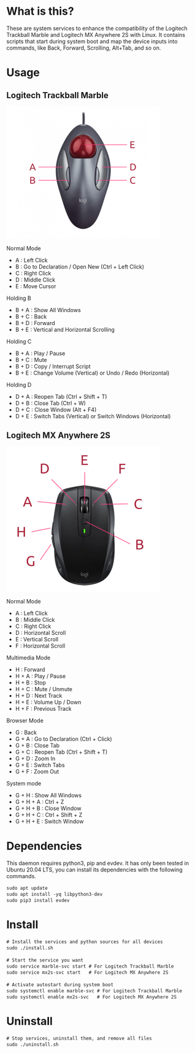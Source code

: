 # What is this?

These are system services to enhance the compatibility of the Logitech Trackball Marble and Logitech MX Anywhere 2S with Linux. It contains scripts that start during system boot and map the device inputs into commands, like Back, Forward, Scrolling, Alt+Tab, and so on.

# Usage

## Logitech Trackball Marble

![Buttons](images/keys_marble.png)

Normal Mode

- A : Left Click
- B : Go to Declaration / Open New (Ctrl + Left Click)
- C : Right Click
- D : Middle Click
- E : Move Cursor

Holding B

- B + A : Show All Windows
- B + C : Back
- B + D : Forward
- B + E : Vertical and Horizontal Scrolling

Holding C

- B + A : Play / Pause
- B + C : Mute
- B + D : Copy / Interrupt Script
- B + E : Change Volume (Vertical) or Undo / Redo (Horizontal)

Holding D

- D + A : Reopen Tab (Ctrl + Shift + T)
- D + B : Close Tab (Ctrl + W)
- D + C : Close Window (Alt + F4)
- D + E : Switch Tabs (Vertical) or Switch Windows (Horizontal)

## Logitech MX Anywhere 2S

![Buttons](images/keys_mx2s.png)

Normal Mode

- A : Left Click
- B : Middle Click
- C : Right Click
- D : Horizontal Scroll
- E : Vertical Scroll
- F : Horizontal Scroll

Multimedia Mode

- H : Forward
- H + A : Play / Pause
- H + B : Stop
- H + C : Mute / Unmute
- H + D : Next Track
- H + E : Volume Up / Down
- H + F : Previous Track

Browser Mode

- G : Back
- G + A : Go to Declaration (Ctrl + Click)
- G + B : Close Tab
- G + C : Reopen Tab (Ctrl + Shift + T)
- G + D : Zoom In
- G + E : Switch Tabs
- G + F : Zoom Out

System mode

- G + H : Show All Windows
- G + H + A : Ctrl + Z
- G + H + B : Close Window
- G + H + C : Ctrl + Shift + Z
- G + H + E : Switch Window

# Dependencies

This daemon requires python3, pip and evdev. It has only been tested in Ubuntu 20.04 LTS, you can install its dependencies with the following commands.

```shell
sudo apt update
sudo apt install -yq libpython3-dev
sudo pip3 install evdev
```

# Install

```shell
# Install the services and python sources for all devices
sudo ./install.sh

# Start the service you want
sudo service marble-svc start # For Logitech Trackball Marble
sudo service mx2s-svc start   # For Logitech MX Anywhere 2S

# Activate autostart during system boot
sudo systemctl enable marble-svc # For Logitech Trackball Marble
sudo systemctl enable mx2s-svc   # For Logitech MX Anywhere 2S
```

# Uninstall

```shell
# Stop services, uninstall them, and remove all files
sudo ./uninstall.sh
```
